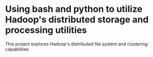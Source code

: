 # Using bash and python to utilize Hadoop's distributed storage and processing utilities

This project explores Hadoop's distributed file system and clustering capabilities
